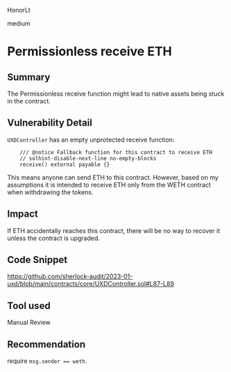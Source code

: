 HonorLt

medium

# Permissionless receive ETH

## Summary
The Permissionless receive function might lead to native assets being stuck in the contract.

## Vulnerability Detail
```UXDController``` has an empty unprotected receive function:
```solidity
    /// @notice Fallback function for this contract to receive ETH
    // solhint-disable-next-line no-empty-blocks
    receive() external payable {}
```
This means anyone can send ETH to this contract. However, based on my assumptions it is intended to receive ETH only from the WETH contract when withdrawing the tokens.

## Impact

If ETH accidentally reaches this contract, there will be no way to recover it unless the contract is upgraded.

## Code Snippet

https://github.com/sherlock-audit/2023-01-uxd/blob/main/contracts/core/UXDController.sol#L87-L89

## Tool used

Manual Review

## Recommendation
require ```msg.sender == weth```.
